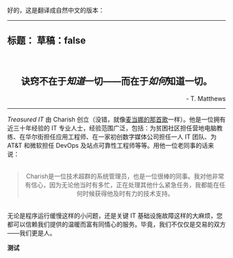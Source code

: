 好的，这是翻译成自然中文的版本：

---
标题：
草稿：false
---

<br />
<div align="center"><h2>诀窍不在于<em>知道</em>一切——而在于<em>如何</em>知道一切。</h2></div>
<div align="right">- T. Matthews</div>
<hr />
<i>Treasured IT</i> 由 Charish 创立（没错，就像<a href="https://www.youtube.com/watch?v=8q2WS6ahCnY" target="_blank">麦当娜的那首歌</a>一样）。他是一位拥有近三十年经验的 IT 专业人士，经验范围广泛，包括：为贫困社区担任营地电脑教练、在华尔街担任应用工程师、在一家初创数字媒体公司担任一人 IT 团队、为 AT&T 和微软担任 DevOps 及站点可靠性工程师等等。用他一位老同事的话来说：
<br />
<br />
<div align="center">

> <div align='center'>Charish是一位技术超群的系统管理员，也是一位很棒的同事。我对他非常有信心，因为无论他当时有多忙，正在处理其他什么紧急任务，我都能在任何时候获得他及时有力的技术支持。</div>

</div>
<br />
无论是程序运行缓慢这样的小问题，还是关键 IT 基础设施故障这样的大麻烦，您都可以信赖我们提供的温暖而富有同情心的服务。毕竟，我们不仅仅是交易的双方——我们更是人。
<!-- <br />
<br />
<div style="font-size: 20pt; font-weight: bold" id="faq">常见问题解答</sup></div>
术语
: 定义 -->


**测试**
